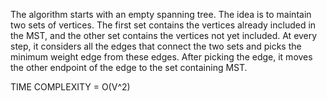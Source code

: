 The algorithm starts with an empty spanning tree. The idea is to maintain two sets of vertices. 
The first set contains the vertices already included in the MST, and the other set contains the vertices not yet included. 
At every step, it considers all the edges that connect the two sets and picks the minimum weight edge from these edges. After picking the edge, 
it moves the other endpoint of the edge to the set containing MST.

TIME COMPLEXITY = O(V^2)
